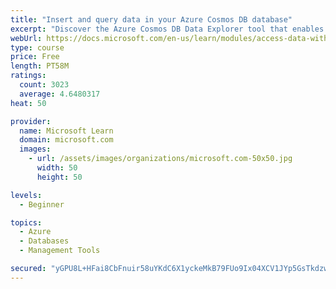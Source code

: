 ```yaml
---
title: "Insert and query data in your Azure Cosmos DB database"
excerpt: "Discover the Azure Cosmos DB Data Explorer tool that enables you to add or modify data. Create stored procedures in JavaScript."
webUrl: https://docs.microsoft.com/en-us/learn/modules/access-data-with-cosmos-db-and-sql-api/
type: course
price: Free
length: PT58M
ratings:
  count: 3023
  average: 4.6480317
heat: 50

provider:
  name: Microsoft Learn
  domain: microsoft.com
  images:
    - url: /assets/images/organizations/microsoft.com-50x50.jpg
      width: 50
      height: 50

levels:
  - Beginner

topics:
  - Azure
  - Databases
  - Management Tools

secured: "yGPU8L+HFai8CbFnuir58uYKdC6X1yckeMkB79FUo9Ix04XCV1JYp5GsTkdzwLu21iari/ZFjrKBuROVHA264aO7xhhAhAvRcmDDH0i4hCGIW985kHPlPZTqRCtY5RD4QPMGb3Tk1DfQiJ18X7QiooPEy5J8RTxtdlNbij4wVRDiyQkzLin5uBQv5U4DYxVTTka9+RNIaUIN6e1LlYrdXYT2v9HB8wJCtoADtwtKrhIyq8tXRRyYeIFORhe7lHwNtttwUjgwJiApOiSN8oF1UdBcivYDd6oiIVo0nJ9bEkneqCrh3EH8rridyYycZzVGQ3eZdQxkPJa5CZXWkvgGCq6ZFfeOdI/rKj96Wd3PY6IdP8jGqzbO9Rkfjvq9emHm2H9vQpTXGe4b33oIhEb+Aofy9SGiukH1gL8ZQyoWK1s=;ldwtWKb0vL+iebOFvOy3jg=="
---
```


